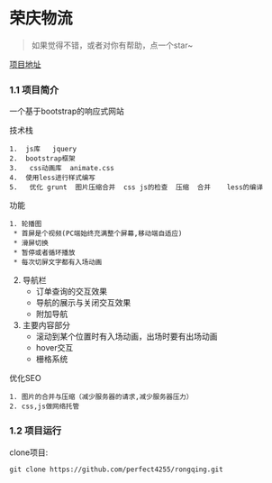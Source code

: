 # 荣庆物流

> 如果觉得不错，或者对你有帮助，点一个star~ 

[项目地址](https://perfect4255.github.io/rongqing/index.html)


### 1.1 项目简介

一个基于bootstrap的响应式网站

技术栈

	1.  js库   jquery
 	2.  bootstrap框架
 	3.   css动画库  animate.css
 	4.  使用less进行样式编写
 	5.   优化 grunt  图片压缩合并  css js的检查  压缩  合并    less的编译

功能

 	1. 轮播图
     * 首屏是个视频(PC端始终充满整个屏幕,移动端自适应)
     * 滑屏切换
     * 暂停或者循环播放
     * 每次切屏文字都有入场动画 

2. 导航栏
   * 订单查询的交互效果
   * 导航的展示与关闭交互效果
   * 附加导航
3. 主要内容部分
   * 滚动到某个位置时有入场动画，出场时要有出场动画
   * hover交互
   * 栅格系统

优化SEO

	1. 图片的合并与压缩（减少服务器的请求,减少服务器压力）
 	2. css,js做网络托管


### 1.2 项目运行

clone项目:
```
git clone https://github.com/perfect4255/rongqing.git
```

